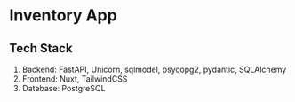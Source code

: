 # Inventory App

## Tech Stack

1. Backend: FastAPI, Unicorn, sqlmodel, psycopg2, pydantic, SQLAlchemy
2. Frontend: Nuxt, TailwindCSS
3. Database: PostgreSQL
